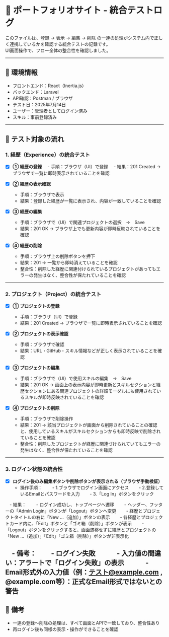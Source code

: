 # 🔗 ポートフォリオサイト - 統合テストログ

このファイルは、登録 → 表示 → 編集 → 削除 の一連の処理がシステム内で正しく連携しているかを確認する統合テストの記録です。  
UI画面操作で、フロー全体の整合性を確認しました。

---

## 🔹 環境情報

- フロントエンド：React（Inertia.js）
- バックエンド：Laravel
- API確認：Postman / ブラウザ
- テスト日：2025年7月14日
- ユーザー：管理者としてログイン済み
- スキル：事前登録済み

---

## 🧪 テスト対象の流れ

### 1. 経歴（Experience）の統合テスト

- [x] **① 経歴の登録**
　- 手順：ブラウザ（UI）で登録
　- 結果：201 Created → ブラウザで一覧に即時表示されていることを確認

- [x] **② 経歴の表示確認**
  - 手順：ブラウザで表示
  - 結果：登録した経歴が一覧に表示され、内容が一致していることを確認

- [x] **③ 経歴の編集**
  - 手順：ブラウザで（UI）で関連プロジェクトの選択　→　Save
  - 結果：201 OK → ブラウザ上でも更新内容が即時反映されていることを確認

- [x] **④ 経歴の削除**
  - 手順：ブラウザ上の削除ボタンを押下
  - 結果：201 → 一覧から即時消えていることを確認
  - 整合性：削除した経歴に関連付けられているプロジェクトがあってもエラーの発生はなく、整合性が保たれていることを確認

---

### 2. プロジェクト（Project）の統合テスト

- [x] **① プロジェクトの登録**
  - 手順：ブラウザ（UI）で登録
  - 結果：201 Created → ブラウザで一覧に即時表示されていることを確認

- [x] **② プロジェクトの表示確認**
  - 手順：ブラウザで確認
  - 結果：URL・GitHub・スキル情報などが正しく表示されていることを確認

- [x] **③ プロジェクトの編集**
  - 手順：ブラウザで（UI）で使用スキルの編集　→　Save
  - 結果：201 OK → 画面上の表示内容が即時更新とスキルセクションと経歴セクションにある関連プロジェクトの詳細モーダルにも使用されているスキルが即時反映されていることを確認

- [x] **④ プロジェクトの削除**
  - 手順：ブラウザで削除操作
  - 結果：201 → 該当プロジェクトが画面から削除されていることの確認と、使用しているスキルがスキルセクションからも即時反映で削除されていることを確認
  - 整合性：削除したプロジェクトが経歴に関連づけられていてもエラーの発生はなく、整合性が保たれていることを確認

---

### 3. ログイン状態の統合性

- [x] **ログイン後のみ編集ボタンや削除ボタンが表示される（ブラウザ手動検証）**
  - 操作手順：
　　- 1.ブラウザでログイン画面にアクセス
　　- 2.登録しているEmailとパスワードを入力
　　- 3.「Log In」ボタンをクリック

　- 結果：
　　- ログイン成功し、トップページへ遷移
　　- ヘッダー、フッターの「Admin Login」ボタンが「Logout」ボタンへ変更
　　- 経歴とプロジェクトタイトルの右に「New ...（追加）」ボタンの表示
　　- 各経歴とプロジェクトカード内に、「Edit」ボタンと「ゴミ箱（削除）」ボタンが表示
　　- 「Logout」ボタンをクリックすると、画面遷移せずに経歴とプロジェクトの「New ...（追加）」「Edit」「ゴミ箱（削除）」ボタンが非表示化

　- 備考：
　　- ログイン失敗
　　　- 入力値の間違い：アラートで「ログイン失敗」の表示
　　　- Email形式外の入力値（例：テスト@example.com , @example.com等）：正式なEmail形式ではないとの警告
---

## 📝 備考

- 一連の登録〜削除の処理は、すべて画面とAPIで一致しており、整合性あり
- 再ログイン後も同様の表示・操作ができることを確認